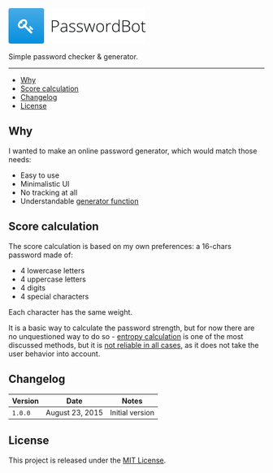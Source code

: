![PasswordBot](logo.png)

Simple password checker & generator.

---

* [Why](#why)
* [Score calculation](#score-calculation)
* [Changelog](#changelog)
* [License](#license)

## Why

I wanted to make an online password generator, which would match those needs:

* Easy to use
* Minimalistic UI
* No tracking at all
* Understandable [generator function](assets/js/generator.js)

## Score calculation

The score calculation is based on my own preferences: a 16-chars password made of:

* 4 lowercase letters
* 4 uppercase letters
* 4 digits
* 4 special characters

Each character has the same weight.

It is a basic way to calculate the password strength, but for now there are no unquestioned way to do so - [entropy calculation](https://en.wikipedia.org/wiki/Password_strength#Entropy_as_a_measure_of_password_strength) is one of the most discussed methods, but it is [not reliable in all cases](https://diogomonica.com/posts/password-security-why-the-horse-battery-staple-is-not-correct/), as it does not take the user behavior into account.

## Changelog

| Version | Date | Notes |
| --- | --- | --- |
| `1.0.0` | August 23, 2015 | Initial version |

## License

This project is released under the [MIT License](license).

